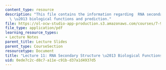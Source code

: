 ```yaml
---
content_type: resource
description: "This file contains the information regarding  RNA secondary structure\
  \ \u2013 biological functions and prediction."
file: https://ol-ocw-studio-app-production.s3.amazonaws.com/courses/7-91j-foundations-of-computational-and-systems-biology-spring-2014/0ede7c2cd8c7a11ec91bd37a1d4937d5_MIT7_91JS14_Lecture11.pdf
file_type: application/pdf
learning_resource_types:
- Lecture Notes
parent_title: Lecture Slides
parent_type: CourseSection
resourcetype: Document
title: "Lecture 11: RNA Secondary Structure \u2013 Biological Functions and Prediction"
uid: 0ede7c2c-d8c7-a11e-c91b-d37a1d4937d5
---
```

